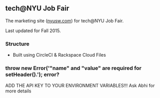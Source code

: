 tech@NYU Job Fair
--------



The marketing site ([nyusw.com](http://nyusw.com)) for tech@NYU Job Fair.

Last updated for Fall 2015.

### Structure

- Built using CircleCI & Rackspace Cloud Files

### throw new Error('"name" and "value" are required for setHeader().'); error?

ADD THE API KEY TO YOUR ENVIRONMENT VARIABLES!!! Ask Abhi for more details
